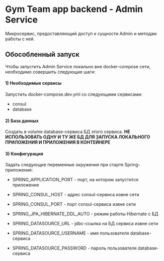 # Gym Team app backend - Admin Service

Микросервис, предоставляющий доступ к сущности Admin и методам работы с ней.

## Обособленный запуск

Чтобы запустить Admin Service локально вне docker-compose сети, необходимо совершить следующие шаги:

#### 1) Необходимые сервисы

Запустить docker-compose.dev.yml со следующими сервисами:

- consul
- database

#### 2) База данных

Создать в volume database-сервиса БД этого сервиса.
**НЕ ИСПОЛЬЗОВАТЬ ОДНУ И ТУ ЖЕ БД ДЛЯ ЗАПУСКА ЛОКАЛЬНОГО ПРИЛОЖЕНИЯ И ПРИЛОЖЕНИЯ В КОНТЕЙНЕРЕ**

#### 3) Конфигурация

Задать следующие переменные окружения при старте Spring-приложения:

- SPRING_APPLICATION_PORT - порт, на котором запустится приложение


- SPRING_CONSUL_HOST - адрес consul-сервиса извне сети
- SPRING_CONSUL_PORT - порт consul-сервиса извне сети


- SPRING_JPA_HIBERNATE_DDL_AUTO - режим работы Hibernate с БД
- SPRING_DATASOURCE_URL - jdbc-ссылка на БД сервиса извне сети
- SPRING_DATASOURCE_USERNAME - имя пользователя database-сервиса
- SPRING_DATASOURCE_PASSWORD - пароль пользователя database-сервиса
